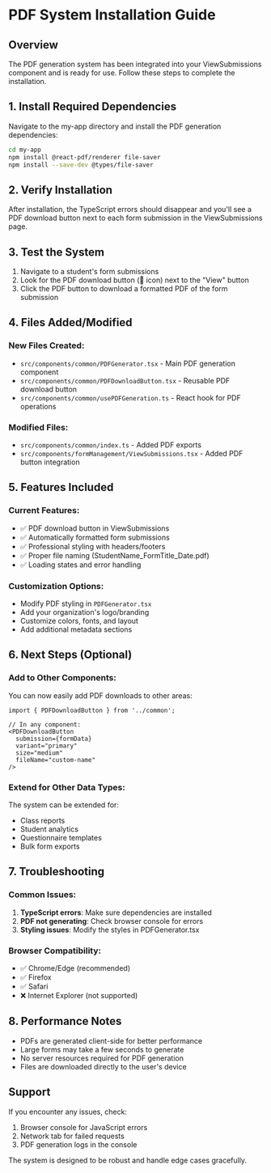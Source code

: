 # PDF System Installation Guide

## Overview
The PDF generation system has been integrated into your ViewSubmissions component and is ready for use. Follow these steps to complete the installation.

## 1. Install Required Dependencies

Navigate to the my-app directory and install the PDF generation dependencies:

```bash
cd my-app
npm install @react-pdf/renderer file-saver
npm install --save-dev @types/file-saver
```

## 2. Verify Installation

After installation, the TypeScript errors should disappear and you'll see a PDF download button next to each form submission in the ViewSubmissions page.

## 3. Test the System

1. Navigate to a student's form submissions
2. Look for the PDF download button (📄 icon) next to the "View" button
3. Click the PDF button to download a formatted PDF of the form submission

## 4. Files Added/Modified

### New Files Created:
- `src/components/common/PDFGenerator.tsx` - Main PDF generation component
- `src/components/common/PDFDownloadButton.tsx` - Reusable PDF download button
- `src/components/common/usePDFGeneration.ts` - React hook for PDF operations

### Modified Files:
- `src/components/common/index.ts` - Added PDF exports
- `src/components/formManagement/ViewSubmissions.tsx` - Added PDF button integration

## 5. Features Included

### Current Features:
- ✅ PDF download button in ViewSubmissions
- ✅ Automatically formatted form submissions
- ✅ Professional styling with headers/footers
- ✅ Proper file naming (StudentName_FormTitle_Date.pdf)
- ✅ Loading states and error handling

### Customization Options:
- Modify PDF styling in `PDFGenerator.tsx`
- Add your organization's logo/branding
- Customize colors, fonts, and layout
- Add additional metadata sections

## 6. Next Steps (Optional)

### Add to Other Components:
You can now easily add PDF downloads to other areas:

```tsx
import { PDFDownloadButton } from '../common';

// In any component:
<PDFDownloadButton 
  submission={formData}
  variant="primary"
  size="medium"
  fileName="custom-name"
/>
```

### Extend for Other Data Types:
The system can be extended for:
- Class reports
- Student analytics
- Questionnaire templates
- Bulk form exports

## 7. Troubleshooting

### Common Issues:
1. **TypeScript errors**: Make sure dependencies are installed
2. **PDF not generating**: Check browser console for errors
3. **Styling issues**: Modify the styles in PDFGenerator.tsx

### Browser Compatibility:
- ✅ Chrome/Edge (recommended)
- ✅ Firefox
- ✅ Safari
- ❌ Internet Explorer (not supported)

## 8. Performance Notes

- PDFs are generated client-side for better performance
- Large forms may take a few seconds to generate
- No server resources required for PDF generation
- Files are downloaded directly to the user's device

## Support

If you encounter any issues, check:
1. Browser console for JavaScript errors
2. Network tab for failed requests
3. PDF generation logs in the console

The system is designed to be robust and handle edge cases gracefully.
